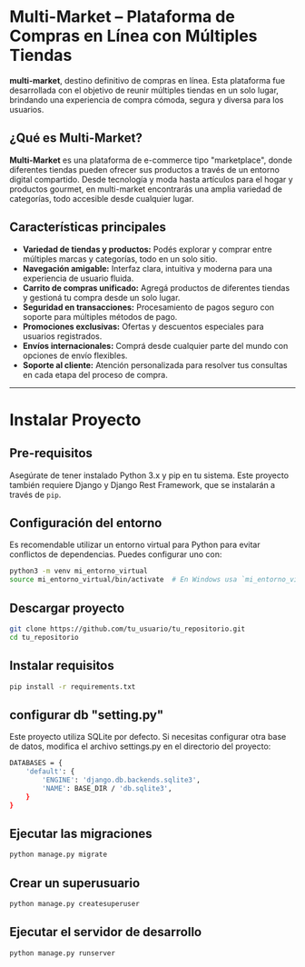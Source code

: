 # Multi-Market – Plataforma de Compras en Línea con Múltiples Tiendas

**multi-market**, destino definitivo de compras en línea. Esta plataforma fue desarrollada con el objetivo de reunir múltiples tiendas en un solo lugar, brindando una experiencia de compra cómoda, segura y diversa para los usuarios.

## ¿Qué es Multi-Market?

**Multi-Market** es una plataforma de e-commerce tipo "marketplace", donde diferentes tiendas pueden ofrecer sus productos a través de un entorno digital compartido. Desde tecnología y moda hasta artículos para el hogar y productos gourmet, en multi-market encontrarás una amplia variedad de categorías, todo accesible desde cualquier lugar.

## Características principales

- **Variedad de tiendas y productos:** Podés explorar y comprar entre múltiples marcas y categorías, todo en un solo sitio.
- **Navegación amigable:** Interfaz clara, intuitiva y moderna para una experiencia de usuario fluida.
- **Carrito de compras unificado:** Agregá productos de diferentes tiendas y gestioná tu compra desde un solo lugar.
- **Seguridad en transacciones:** Procesamiento de pagos seguro con soporte para múltiples métodos de pago.
- **Promociones exclusivas:** Ofertas y descuentos especiales para usuarios registrados.
- **Envíos internacionales:** Comprá desde cualquier parte del mundo con opciones de envío flexibles.
- **Soporte al cliente:** Atención personalizada para resolver tus consultas en cada etapa del proceso de compra.

---

# Instalar Proyecto


## Pre-requisitos

Asegúrate de tener instalado Python 3.x y pip en tu sistema. Este proyecto también requiere Django y Django Rest Framework, que se instalarán a través de `pip`.

## Configuración del entorno

Es recomendable utilizar un entorno virtual para Python para evitar conflictos de dependencias. Puedes configurar uno con:

```bash
python3 -m venv mi_entorno_virtual
source mi_entorno_virtual/bin/activate  # En Windows usa `mi_entorno_virtual\Scripts\activate`
```
## Descargar proyecto
```bash
git clone https://github.com/tu_usuario/tu_repositorio.git
cd tu_repositorio
```

## Instalar requisitos
```bash
pip install -r requirements.txt
```
## configurar db "setting.py"
Este proyecto utiliza SQLite por defecto. Si necesitas configurar otra base de datos, modifica el archivo settings.py en el directorio del proyecto:
```bash
DATABASES = {
    'default': {
        'ENGINE': 'django.db.backends.sqlite3',
        'NAME': BASE_DIR / 'db.sqlite3',
    }
}
```
## Ejecutar las migraciones
```bash
python manage.py migrate
```

## Crear un superusuario
```bash
python manage.py createsuperuser
```

## Ejecutar el servidor de desarrollo
```bash
python manage.py runserver
```

